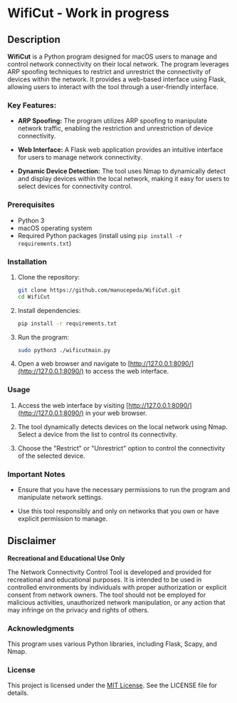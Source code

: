 # WifiCut - Work in progress

## Description

**WifiCut** is a Python program designed for macOS users to manage and control network connectivity on their local network. The program leverages ARP spoofing techniques to restrict and unrestrict the connectivity of devices within the network. It provides a web-based interface using Flask, allowing users to interact with the tool through a user-friendly interface.

### Key Features:

- **ARP Spoofing:** The program utilizes ARP spoofing to manipulate network traffic, enabling the restriction and unrestriction of device connectivity.

- **Web Interface:** A Flask web application provides an intuitive interface for users to manage network connectivity.

- **Dynamic Device Detection:** The tool uses Nmap to dynamically detect and display devices within the local network, making it easy for users to select devices for connectivity control.

### Prerequisites

- Python 3
- macOS operating system
- Required Python packages (install using `pip install -r requirements.txt`)

### Installation

1. Clone the repository:
   ```bash
   git clone https://github.com/manucepeda/WifiCut.git
   cd WifiCut
   ```

2. Install dependencies:
   ```bash
   pip install -r requirements.txt
   ```

3. Run the program:
   ```bash
   sudo python3 ./wificutmain.py
   ```

4. Open a web browser and navigate to [http://127.0.0.1:8090/](http://127.0.0.1:8090/) to access the web interface.

### Usage

1. Access the web interface by visiting [http://127.0.0.1:8090/](http://127.0.0.1:8090/) in your web browser.

2. The tool dynamically detects devices on the local network using Nmap. Select a device from the list to control its connectivity.

3. Choose the "Restrict" or "Unrestrict" option to control the connectivity of the selected device.

### Important Notes

- Ensure that you have the necessary permissions to run the program and manipulate network settings.

- Use this tool responsibly and only on networks that you own or have explicit permission to manage.

## Disclaimer

**Recreational and Educational Use Only**

The Network Connectivity Control Tool is developed and provided for recreational and educational purposes. It is intended to be used in controlled environments by individuals with proper authorization or explicit consent from network owners. The tool should not be employed for malicious activities, unauthorized network manipulation, or any action that may infringe on the privacy and rights of others.

### Acknowledgments

This program uses various Python libraries, including Flask, Scapy, and Nmap. 

### License

This project is licensed under the [MIT License](LICENSE). See the LICENSE file for details.

